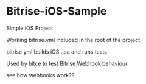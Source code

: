# Bitrise-iOS-Sample

Simple iOS Project 

Working bitrise.yml included in the root of the project

bitrise.yml builds iOS .ipa and runs tests 

Used by bitce to test Bitrise Webhook behaviour


see how webhooks work??
